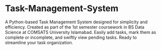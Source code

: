 # Task-Management-System
A Python-based Task Management System designed for simplicity and efficiency. Created as part of the 1st semester coursework in BS Data Science at COMSATS University Islamabad. Easily add tasks, mark them as complete or incomplete, and swiftly view pending tasks. Ready to streamline your task organization.
